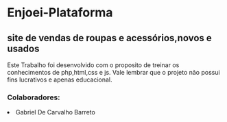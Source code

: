 # Enjoei-Plataforma
## site de vendas de roupas e acessórios,novos e usados
Este Trabalho foi desenvolvido com o proposito de treinar os conhecimentos de php,html,css e js.
Vale lembrar que o projeto não possui fins lucrativos e apenas educacional.
### Colaboradores:
<li> Gabriel De Carvalho Barreto </li>

